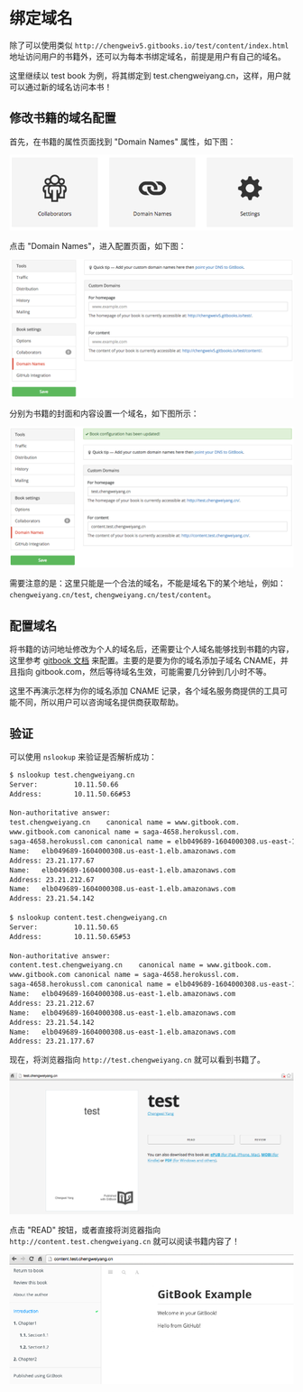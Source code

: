# 绑定域名

除了可以使用类似 `http://chengweiv5.gitbooks.io/test/content/index.html` 地址访问用户的书籍外，还可以为每本书绑定域名，前提是用户有自己的域名。

这里继续以 test book 为例，将其绑定到 test.chengweiyang.cn，这样，用户就可以通过新的域名访问本书！

## 修改书籍的域名配置

首先，在书籍的属性页面找到 "Domain Names" 属性，如下图：

![book domain names](../../assets/gitbook.com/book-property-domain.png)

点击 "Domain Names"，进入配置页面，如下图：

![domain name config](../../assets/gitbook.com/domain-name-config.png)

分别为书籍的封面和内容设置一个域名，如下图所示：

![domain name for test](../../assets/gitbook.com/domain-name-for-test.png)

需要注意的是：这里只能是一个合法的域名，不能是域名下的某个地址，例如：`chengweiyang.cn/test`, `chengweiyang.cn/test/content`。

## 配置域名

将书籍的访问地址修改为个人的域名后，还需要让个人域名能够找到书籍的内容，这里参考 [gitbook 文档](http://help.gitbook.io/book/domains.html) 来配置。主要的是要为你的域名添加子域名 CNAME，并且指向 gitbook.com，然后等待域名生效，可能需要几分钟到几小时不等。

这里不再演示怎样为你的域名添加 CNAME 记录，各个域名服务商提供的工具可能不同，所以用户可以咨询域名提供商获取帮助。

## 验证

可以使用 `nslookup` 来验证是否解析成功：

```bash
$ nslookup test.chengweiyang.cn
Server:         10.11.50.66
Address:        10.11.50.66#53

Non-authoritative answer:
test.chengweiyang.cn    canonical name = www.gitbook.com.
www.gitbook.com canonical name = saga-4658.herokussl.com.
saga-4658.herokussl.com canonical name = elb049689-1604000308.us-east-1.elb.amazonaws.com.
Name:   elb049689-1604000308.us-east-1.elb.amazonaws.com
Address: 23.21.177.67
Name:   elb049689-1604000308.us-east-1.elb.amazonaws.com
Address: 23.21.212.67
Name:   elb049689-1604000308.us-east-1.elb.amazonaws.com
Address: 23.21.54.142

$ nslookup content.test.chengweiyang.cn
Server:         10.11.50.65
Address:        10.11.50.65#53

Non-authoritative answer:
content.test.chengweiyang.cn    canonical name = www.gitbook.com.
www.gitbook.com canonical name = saga-4658.herokussl.com.
saga-4658.herokussl.com canonical name = elb049689-1604000308.us-east-1.elb.amazonaws.com.
Name:   elb049689-1604000308.us-east-1.elb.amazonaws.com
Address: 23.21.212.67
Name:   elb049689-1604000308.us-east-1.elb.amazonaws.com
Address: 23.21.54.142
Name:   elb049689-1604000308.us-east-1.elb.amazonaws.com
Address: 23.21.177.67
```

现在，将浏览器指向 `http://test.chengweiyang.cn` 就可以看到书籍了。

![test book new domain](../../assets/gitbook.com/new-book-domain.png)

点击 "READ" 按钮，或者直接将浏览器指向 `http://content.test.chengweiyang.cn` 就可以阅读书籍内容了！

![read test book](../../assets/gitbook.com/new-book-content-domain.png)
